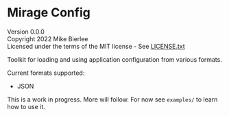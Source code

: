 # Mirage Config

Version 0.0.0  
Copyright 2022 Mike Bierlee  
Licensed under the terms of the MIT license - See [LICENSE.txt](LICENSE.txt)

Toolkit for loading and using application configuration from various formats.

Current formats supported:

- JSON

This is a work in progress. More will follow. For now see `examples/` to learn how to use it.
